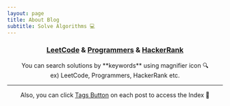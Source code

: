 ```yaml
---
layout: page
title: About Blog
subtitle: Solve Algorithms 💻
---
```



### <div style="text-align: center"> [LeetCode](https://leetcode.com/) & [Programmers](https://programmers.co.kr/) & [HackerRank](https://www.hackerrank.com/) </div>
<div style="text-align: center">You can search solutions by **keywords** using magnifier icon 🔍<br>
ex) LeetCode, Programmers, HackerRank etc.<br>

<HR>
 
Also, you can click [Tags Button](https://won4885.github.io/tags) on each post to access the Index 📄
</div>